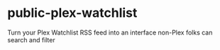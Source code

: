 # public-plex-watchlist
Turn your Plex Watchlist RSS feed into an interface non-Plex folks can search and filter
